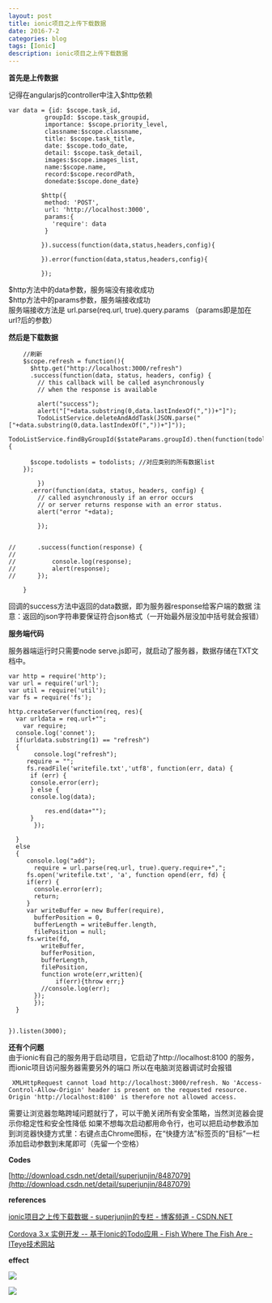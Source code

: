 ```yaml
---
layout: post
title: ionic项目之上传下载数据
date: 2016-7-2
categories: blog
tags: [Ionic]
description: ionic项目之上传下载数据
---
```


**首先是上传数据**  

记得在angularjs的controller中注入$http依赖

```
var data = {id: $scope.task_id, 
          groupId: $scope.task_groupid, 
          importance: $scope.priority_level, 
          classname:$scope.classname, 
          title: $scope.task_title, 
          date: $scope.todo_date, 
          detail: $scope.task_detail,
          images:$scope.images_list,
          name:$scope.name,
          record:$scope.recordPath,
          donedate:$scope.done_date}
        
         $http({
          method: 'POST',
          url: 'http://localhost:3000',
          params:{
            'require': data
          }
          
         }).success(function(data,status,headers,config){
          
         }).error(function(data,status,headers,config){
          
         });
```


$http方法中的data参数，服务端没有接收成功         
$http方法中的params参数，服务端接收成功                     
服务端接收方法是 url.parse(req.url, true).query.params 
（params即是加在url?后的参数）     


**然后是下载数据**  


```
    //刷新
    $scope.refresh = function(){
      $http.get("http://localhost:3000/refresh")
      .success(function(data, status, headers, config) {
        // this callback will be called asynchronously
        // when the response is available
        
        alert("success");
        alert("["+data.substring(0,data.lastIndexOf(","))+"]");                                                                                                                                                                                                                                                                  
        TodoListService.deleteAndAddTask(JSON.parse("["+data.substring(0,data.lastIndexOf(","))+"]"));
        TodoListService.findByGroupId($stateParams.groupId).then(function(todolists) {
       
      $scope.todolists = todolists; //对应类别的所有数据list
    });
        
        })
      .error(function(data, status, headers, config) {
        // called asynchronously if an error occurs
        // or server returns response with an error status.
        alert("error "+data);

        });
      
      
//      .success(function(response) {
//
//          console.log(response);
//          alert(response);
//      });
           
    }
```


回调的success方法中返回的data数据，即为服务器response给客户端的数据
注意：返回的json字符串要保证符合json格式（一开始最外层没加中括号就会报错）



**服务端代码** 

服务器端运行时只需要node serve.js即可，就启动了服务器，数据存储在TXT文档中。

```
var http = require('http');
var url = require('url');
var util = require('util');
var fs = require('fs'); 

http.createServer(function(req, res){
  var urldata = req.url+"";
    var require;
  console.log('connet');
  if(urldata.substring(1) == "refresh")
  {
       console.log("refresh");
     require = "";
     fs.readFile('writefile.txt','utf8', function(err, data) { 
      if (err) { 
      console.error(err); 
      } else { 
      console.log(data); 
    
          res.end(data+"");
      } 
       });
       
  }
  else
  {
     console.log("add");
       require = url.parse(req.url, true).query.require+",";
     fs.open('writefile.txt', 'a', function opend(err, fd) { 
     if(err) { 
       console.error(err); 
       return; 
     } 
     var writeBuffer = new Buffer(require),
       bufferPosition = 0,
       bufferLength = writeBuffer.length,
       filePosition = null;
     fs.write(fd,
         writeBuffer,
         bufferPosition,
         bufferLength,
         filePosition,
         function wrote(err,written){
             if(err){throw err;}
         //console.log(err);
       });
       });
  }
  

}).listen(3000);
```


**还有个问题**                   
由于ionic有自己的服务用于启动项目，它启动了http://localhost:8100 的服务，而ionic项目访问服务器需要另外的端口
所以在电脑浏览器调试时会报错 

```
 XMLHttpRequest cannot load http://localhost:3000/refresh. No 'Access-Control-Allow-Origin' header is present on the requested resource. Origin 'http://localhost:8100' is therefore not allowed access.
 ```

需要让浏览器忽略跨域问题就行了，可以干脆关闭所有安全策略，当然浏览器会提示你稳定性和安全性降低
如果不想每次启动都用命令行，也可以把启动参数添加到浏览器快捷方式里：右键点击Chrome图标，在“快捷方法”标签页的“目标”一栏添加启动参数到末尾即可（先留一个空格）


**Codes**

[http://download.csdn.net/detail/superjunjin/8487079](http://download.csdn.net/detail/superjunjin/8487079)


**references**

[ionic项目之上传下载数据 - superjunjin的专栏 - 博客频道 - CSDN.NET](http://blog.csdn.net/superjunjin/article/details/44158567)

[Cordova 3.x 实例开发 -- 基于Ionic的Todo应用 - Fish Where The Fish Are - ITeye技术网站](http://rensanning.iteye.com/blog/2072034)


**effect**

![](https://raw.githubusercontent.com/whuhan2013/ImageRepertory/master/Ionic/ionic77.jpg)


![](https://raw.githubusercontent.com/whuhan2013/ImageRepertory/master/Ionic/ionic8.jpg)
